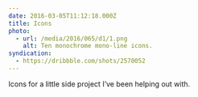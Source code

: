 ```yaml
---
date: 2016-03-05T11:12:18.000Z
title: Icons
photo:
  - url: /media/2016/065/d1/1.png
    alt: Ten monochrome mono-line icons.
syndication:
  - https://dribbble.com/shots/2570052
---
```


Icons for a little side project I’ve been helping out with.
